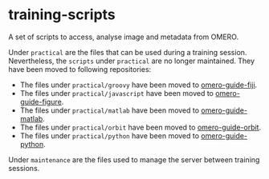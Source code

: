 # training-scripts
A set of scripts to access, analyse image and metadata from OMERO.

Under ``practical`` are the files that can be used during a training session.
Nevertheless, the ``scripts`` under ``practical`` are no longer maintained.
They have been moved to following repositories:
 - The files under ``practical/groovy`` have been moved to [omero-guide-fiji](https://github.com/ome/omero-guide-fiji/tree/master/scripts).
 - The files under ``practical/javascript`` have been moved to [omero-guide-figure](https://github.com/ome/omero-guide-figure/tree/master/scripts).
 - The files under ``practical/matlab`` have been moved to [omero-guide-matlab](https://github.com/ome/omero-guide-matlab/tree/master/scripts).
 - The files under ``practical/orbit`` have been moved to [omero-guide-orbit](https://github.com/ome/omero-guide-orbit/tree/master/scripts).
 - The files under ``practical/python`` have been moved to [omero-guide-python](https://github.com/ome/omero-guide-python/tree/master/scripts).

Under ``maintenance`` are the files used to manage the server between training sessions.
